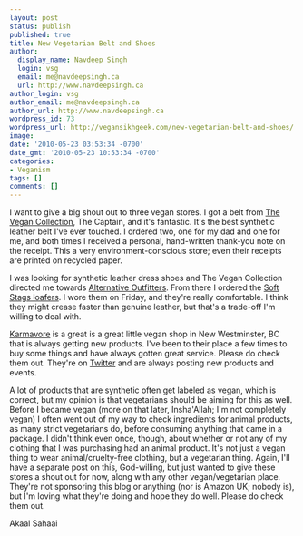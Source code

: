 ```yaml
---
layout: post
status: publish
published: true
title: New Vegetarian Belt and Shoes
author:
  display_name: Navdeep Singh
  login: vsg
  email: me@navdeepsingh.ca
  url: http://www.navdeepsingh.ca
author_login: vsg
author_email: me@navdeepsingh.ca
author_url: http://www.navdeepsingh.ca
wordpress_id: 73
wordpress_url: http://vegansikhgeek.com/new-vegetarian-belt-and-shoes/
image: 
date: '2010-05-23 03:53:34 -0700'
date_gmt: '2010-05-23 10:53:34 -0700'
categories:
- Veganism
tags: []
comments: []
---
```

<p>I want to give a big shout out to three vegan stores. I got a belt from <a href="http://www.thevegancollection.com" target="_blank">The Vegan Collection</a>, The Captain, and it's fantastic. It's the best synthetic leather belt I've ever touched. I ordered two, one for my dad and one for me, and both times I received a personal, hand-written thank-you note on the receipt. This a very environment-conscious store; even their receipts are printed on recycled paper.</p>
<p>I was looking for synthetic leather dress shoes and The Vegan Collection directed me towards <a href="http://www.alternativeoutfitters.com" target="_blank">Alternative Outfitters</a>. From there I ordered the <a href="http://www.alternativeoutfitters.com/soft-stags-mens-naples-black-vegan-loafer.aspx" target="_blank">Soft Stags loafers</a>. I wore them on Friday, and they're really comfortable. I think they might crease faster than genuine leather, but that's a trade-off I'm willing to deal with.</p>
<p><a href="http://www.karmavore.ca" target="_blank">Karmavore</a> is a great is a great little vegan shop in New Westminster, BC that is always getting new products. I've been to their place a few times to buy some things and have always gotten great service. Please do check them out. They're on <a href="http://twitter.com/karmavorevegan" target="_blank">Twitter</a> and are always posting new products and events.</p>
<p>A lot of products that are synthetic often get labeled as vegan, which is correct, but my opinion is that vegetarians should be aiming for this as well. Before I became vegan (more on that later, Insha'Allah; I'm not completely vegan) I often went out of my way to check ingredients for animal products, as many strict vegetarians do, before consuming anything that came in a package. I didn't think even once, though, about whether or not any of my clothing that I was purchasing had an animal product. It's not just a vegan thing to wear animal/cruelty-free clothing, but a vegetarian thing. Again, I'll have a separate post on this, God-willing, but just wanted to give these stores a shout out for now, along with any other vegan/vegetarian place. They're not sponsoring this blog or anything (nor is Amazon UK; nobody is), but I'm loving what they're doing and hope they do well. Please do check them out.</p>
<p>Akaal Sahaai</p>
